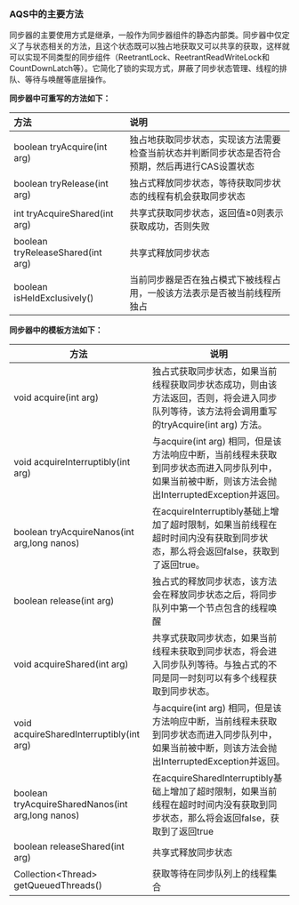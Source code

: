 ### **AQS中的主要方法**

同步器的主要使用方式是继承，一般作为同步器组件的静态内部类。同步器中仅定义了与状态相关的方法，且这个状态既可以独占地获取又可以共享的获取，这样就可以实现不同类型的同步组件（ReetrantLock、ReetrantReadWriteLock和CountDownLatch等）。它简化了锁的实现方式，屏蔽了同步状态管理、线程的排队、等待与唤醒等底层操作。

**同步器中可重写的方法如下：**

| 方法 | 说明 |
| :--- | :--- |
| boolean tryAcquire\(int arg\) | 独占地获取同步状态，实现该方法需要检查当前状态并判断同步状态是否符合预期，然后再进行CAS设置状态 |
| boolean tryRelease\(int arg\) | 独占式释放同步状态，等待获取同步状态的线程有机会获取同步状态 |
| int tryAcquireShared\(int arg\) | 共享式获取同步状态，返回值≥0则表示获取成功，否则失败 |
| boolean tryReleaseShared\(int arg\) | 共享式释放同步状态 |
| boolean isHeldExclusively\(\) | 当前同步器是否在独占模式下被线程占用，一般该方法表示是否被当前线程所独占 |

**同步器中的模板方法如下：**

| 方法 | 说明 |
| --- | --- |
| void acquire\(int arg\) | 独占式获取同步状态，如果当前线程获取同步状态成功，则由该方法返回，否则，将会进入同步队列等待，该方法将会调用重写的tryAcquire\(int arg\) 方法。 |
| void acquireInterruptibly\(int arg\) | 与acquire\(int arg\) 相同，但是该方法响应中断，当前线程未获取到同步状态而进入同步队列中，如果当前被中断，则该方法会抛出InterruptedException并返回。 |
| boolean tryAcquireNanos\(int arg,long nanos\) | 在acquireInterruptibly基础上增加了超时限制，如果当前线程在超时时间内没有获取到同步状态，那么将会返回false，获取到了返回true。 |
| boolean release\(int arg\) | 独占式的释放同步状态，该方法会在释放同步状态之后，将同步队列中第一个节点包含的线程唤醒 |
| void acquireShared\(int arg\) | 共享式获取同步状态，如果当前线程未获取到同步状态，将会进入同步队列等待。与独占式的不同是同一时刻可以有多个线程获取到同步状态。 |
| void acquireSharedInterruptibly\(int arg\) | 与acquire\(int arg\) 相同，但是该方法响应中断，当前线程未获取到同步状态而进入同步队列中，如果当前被中断，则该方法会抛出InterruptedException并返回。 |
| boolean tryAcquireSharedNanos\(int arg,long nanos\) | 在acquireSharedInterruptibly基础上增加了超时限制，如果当前线程在超时时间内没有获取到同步状态，那么将会返回false，获取到了返回true |
| boolean releaseShared\(int arg\) | 共享式释放同步状态 |
| Collection&lt;Thread&gt; getQueuedThreads\(\) | 获取等待在同步队列上的线程集合 |



